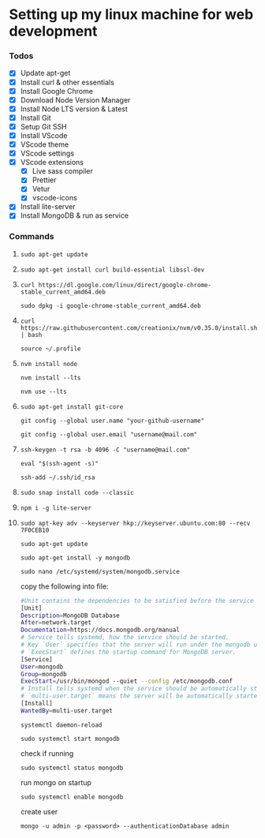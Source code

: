 # Setting up my linux machine for web development

### Todos

- [x] Update apt-get
- [x] Install curl & other essentials
- [x] Install Google Chrome
- [x] Download Node Version Manager
- [x] Install Node LTS version & Latest
- [x] Install Git
- [x] Setup Git SSH
- [x] Install VScode
- [x] VScode theme
- [x] VScode settings
- [x] VScode extensions
  - [x] Live sass compiler
  - [x] Prettier
  - [x] Vetur
  - [x] vscode-icons
- [x] Install lite-server
- [x] Install MongoDB & run as service

### Commands


1. `sudo apt-get update`

2. `sudo apt-get install curl build-essential libssl-dev`

3. `curl https://dl.google.com/linux/direct/google-chrome-stable_current_amd64.deb`

   `sudo dpkg -i google-chrome-stable_current_amd64.deb`

4. `curl https://raw.githubusercontent.com/creationix/nvm/v0.35.0/install.sh | bash`

   `source ~/.profile`

5. `nvm install node`

   `nvm install --lts`
   
   `nvm use --lts`

6. `sudo apt-get install git-core`

   `git config --global user.name "your-github-username"`
   
   `git config --global user.email "username@mail.com"`

7. `ssh-keygen -t rsa -b 4096 -C "username@mail.com"`

   `eval "$(ssh-agent -s)"`
   
   `ssh-add ~/.ssh/id_rsa`

8. `sudo snap install code --classic`

12. `npm i -g lite-server`

13. `sudo apt-key adv --keyserver hkp://keyserver.ubuntu.com:80 --recv 7F0CEB10`

    `sudo apt-get update`
    
    `sudo apt-get install -y mongodb`
    
    `sudo nano /etc/systemd/system/mongodb.service`

    copy the following into file:

    ```bash 
    #Unit contains the dependencies to be satisfied before the service is started.
    [Unit]
    Description=MongoDB Database
    After=network.target
    Documentation=https://docs.mongodb.org/manual
    # Service tells systemd, how the service should be started.
    # Key `User` specifies that the server will run under the mongodb user and
    # `ExecStart` defines the startup command for MongoDB server.
    [Service]
    User=mongodb
    Group=mongodb
    ExecStart=/usr/bin/mongod --quiet --config /etc/mongodb.conf
    # Install tells systemd when the service should be automatically started.
    # `multi-user.target` means the server will be automatically started during boot.
    [Install]
    WantedBy=multi-user.target
    ```

    `systemctl daemon-reload`
    
    `sudo systemctl start mongodb`

    check if running
    
    `sudo systemctl status mongodb`

    run mongo on startup
    
    `sudo systemctl enable mongodb`

    create user
    
    `mongo -u admin -p <password> --authenticationDatabase admin`
